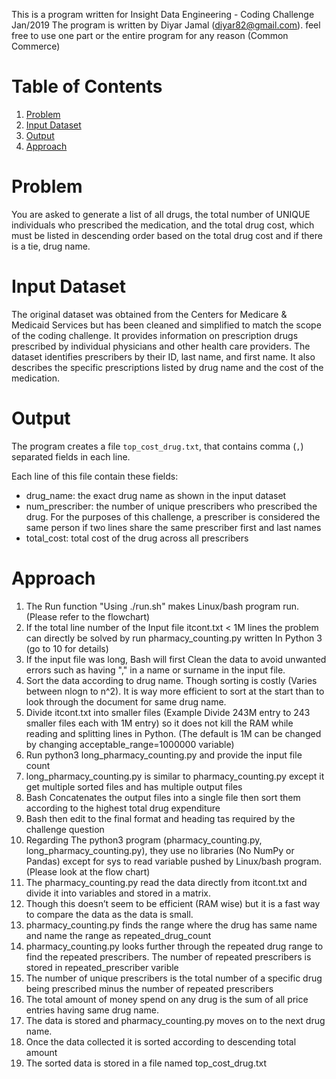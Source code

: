 This is a program written for Insight Data Engineering - Coding Challenge Jan/2019
The program is written by Diyar Jamal (diyar82@gmail.com). feel free to use one part or the entire program for any reason (Common Commerce)

# Table of Contents
1. [Problem](README.md#problem)
2. [Input Dataset](README.md#input-dataset)
3. [Output](README.md#output)
4. [Approach](README.md#Approach)


# Problem
You are asked to generate a list of all drugs, the total number of UNIQUE individuals who prescribed the medication, and the total drug cost, which must be listed in descending order based on the total drug cost and if there is a tie, drug name. 

# Input Dataset

The original dataset was obtained from the Centers for Medicare & Medicaid Services but has been cleaned and simplified to match the scope of the coding challenge. It provides information on prescription drugs prescribed by individual physicians and other health care providers. The dataset identifies prescribers by their ID, last name, and first name.  It also describes the specific prescriptions listed by drug name and the cost of the medication. 

# Output 

The program creates a file `top_cost_drug.txt`, that contains comma (`,`) separated fields in each line.

Each line of this file contain these fields:
* drug_name: the exact drug name as shown in the input dataset
* num_prescriber: the number of unique prescribers who prescribed the drug. For the purposes of this challenge, a prescriber is considered the same person if two lines share the same prescriber first and last names
* total_cost: total cost of the drug across all prescribers

# Approach

1.	The Run function "Using ./run.sh" makes Linux/bash program run. (Please refer to the flowchart)
2. 	If the total line number of the Input file itcont.txt < 1M lines the problem can directly be solved by run pharmacy_counting.py     written In Python 3 (go to 10 for details)
3.	If the input file was long, Bash will first Clean the data to avoid unwanted errors such as having "," in a name or surname in the input file.
4.	Sort the data according to drug name. Though sorting is costly (Varies between nlogn to n^2). It is way more efficient to sort at the start than to look through the document for same drug name.
5. 	Divide itcont.txt into smaller files (Example Divide 243M entry to 243 smaller files each with 1M entry) so it does not kill the RAM while reading and splitting lines in Python. (The default is 1M can be changed by changing acceptable_range=1000000 variable)
6. 	Run python3 long_pharmacy_counting.py and provide the input file count
7. 	long_pharmacy_counting.py is similar to pharmacy_counting.py except it get multiple sorted files and has multiple output files
8. 	Bash Concatenates the output files into a single file then sort them according to the highest total drug expenditure 
9. 	Bash then edit to the final format and heading tas required by the challenge question 
10. Regarding The python3 program (pharmacy_counting.py, long_pharmacy_counting.py), they use no libraries (No NumPy or Pandas) except for sys to read variable pushed by Linux/bash program. (Please look at the flow chart)
11.	The pharmacy_counting.py read the data directly from itcont.txt and divide it into variables and stored in a matrix.
12.	Though this doesn’t seem to be efficient (RAM wise) but it is a fast way to compare the data as the data is small.
13.	pharmacy_counting.py finds the range where the drug has same name and name the range as repeated_drug_count
14.	pharmacy_counting.py looks further through the repeated drug range to find the repeated prescribers. The number of repeated prescribers is stored in repeated_prescriber varible
15.	The number of unique prescribers is the total number of a specific drug being prescribed minus the number of repeated prescribers
16.	The total amount of money spend on any drug is the sum of all price entries having same drug name.
17.	The data is stored and pharmacy_counting.py moves on to the next drug name.
18.	Once the data collected it is sorted according to descending total amount
19.	The sorted data is stored in a file named top_cost_drug.txt
